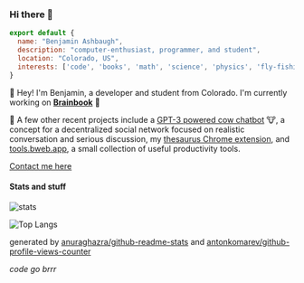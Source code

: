 ### Hi there 👋

```javascript
export default {
  name: "Benjamin Ashbaugh",
  description: "computer-enthusiast, programmer, and student",
  location: "Colorado, US",
  interests: ['code', 'books', 'math', 'science', 'physics', 'fly-fishing'],
}
```

:wave: Hey! I'm Benjamin, a developer and student from Colorado. I'm currently working on **[Brainbook](https://brainbook.app/)** :rocket:

:telescope: A few other recent projects include a [GPT-3 powered cow chatbot](https://github.com/hackclub/cow2) :cow:, a concept for a decentralized social network focused on realistic conversation and serious discussion, my [thesaurus Chrome extension](https://github.com/scitronboy/simply-synonyms), and [tools.bweb.app](https://tools.bweb.app/), a small collection of useful productivity tools.

<!--Some of my favorite languages include Python, Typescript, and Rust. Some of my favorite libraries :books: and frameworks include Flask, Keras, Express, React, and Vue.-->

<!-- For more information about me and to see a few of my previous projects, visit my website :computer: at [benjaminashbaugh.me](https://benjaminashbaugh.me/) -->

[Contact me here](https://benjaminashbaugh.me/#contact)

#### Stats and stuff

![stats](https://benjamins-readme-stats.vercel.app/api?username=scitronboy&show_icons=true&count_private=true&include_all_commits=true&theme=gruvbox)

![Top Langs](https://benjamins-readme-stats.vercel.app/api/top-langs/?username=scitronboy&layout=compact&theme=gruvbox&num_langs=8)

<!--![profile views counter](https://komarev.com/ghpvc/?username=scitronboy&color=orange)-->

generated by [anuraghazra/github-readme-stats](https://github.com/scitronboy/github-readme-stats) and [antonkomarev/github-profile-views-counter](https://github.com/antonkomarev/github-profile-views-counter)


_code go brrr_

<!--
**scitronboy/scitronboy** is a ✨ _special_ ✨ repository because its `README.md` (this file) appears on your GitHub profile.

Here are some ideas to get you started:

- 🔭 I’m currently working on ...
- 🌱 I’m currently learning ...
- 👯 I’m looking to collaborate on ...
- 🤔 I’m looking for help with ...
- 💬 Ask me about ...
- 📫 How to reach me: ...
- 😄 Pronouns: ...
- ⚡ Fun fact: ...
-->
